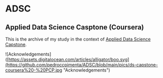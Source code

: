 # ADSC
## Applied Data Science Casptone (Coursera)

This is the archive of my study in the context of [Applied Data Science Capstone]([https://link-url-here.org](https://www.coursera.org/learn/applied-data-science-capstone/)https://www.coursera.org/learn/applied-data-science-capstone/).

![Acknowledgements]([https://assets.digitalocean.com/articles/alligator/boo.svg](https://github.com/pedroccpimenta/ADSC/blob/main/pics/ds-capstone-coursera%20-%20PCP.jpg "Acknowledgements")
